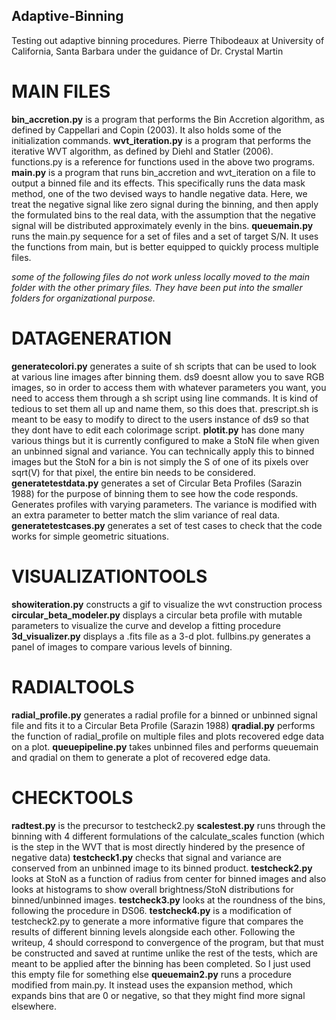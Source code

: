 ## Adaptive-Binning
Testing out adaptive binning procedures.
Pierre Thibodeaux at University of California, Santa Barbara
under the guidance of Dr. Crystal Martin

# MAIN FILES
**bin_accretion.py** is a program that performs the Bin Accretion algorithm, as defined by Cappellari and Copin (2003). It also holds some of the initialization commands.
**wvt_iteration.py** is a program that performs the iterative WVT algorithm, as defined by Diehl and Statler (2006).
functions.py is a reference for functions used in the above two programs.
**main.py** is a program that runs bin_accretion and wvt_iteration on a file to output a binned file and its effects. This specifically runs the data mask method, one of the two devised ways to handle negative data. Here, we treat the negative signal like zero signal during the binning, and then apply the formulated bins to the real data, with the assumption that the negative signal will be distributed approximately evenly in the bins.
**queuemain.py** runs the main.py sequence for a set of files and a set of target S/N. It uses the functions from main, but is better equipped to quickly process multiple files.

*some of the following files do not work unless locally moved to the main folder with the other primary files. They have been put into the smaller folders for organizational purpose.*

# DATAGENERATION
**generatecolori.py** generates a suite of sh scripts that can be used to look at various line images after binning them. ds9 doesnt allow you to save RGB images, so in order to access them with whatever parameters you want, you need to access them through a sh script using line commands. It is kind of tedious to set them all up and name them, so this does that. prescript.sh is meant to be easy to modify to direct to the users instance of ds9 so that they dont have to edit each colorimage script.
**plotit.py** has done many various things but it is currently configured to make a StoN file when given an unbinned signal and variance. You can technically apply this to binned images but the StoN for a bin is not simply the S of one of its pixels over sqrt(V) for that pixel, the entire bin needs to be considered.
**generatetestdata.py** generates a set of Circular Beta Profiles (Sarazin 1988) for the purpose of binning them to see how the code responds. Generates profiles with varying parameters. The variance is modified with an extra parameter to better match the slim variance of real data.
**generatetestcases.py** generates a set of test cases to check that the code works for simple geometric situations.

# VISUALIZATIONTOOLS
**showiteration.py** constructs a gif to visualize the wvt construction process
**circular_beta_modeler.py** displays a circular beta profile with mutable parameters to visualize the curve and develop a fitting procedure
**3d_visualizer.py** displays a .fits file as a 3-d plot.
fullbins.py generates a panel of images to compare various levels of binning.

# RADIALTOOLS
**radial_profile.py** generates a radial profile for a binned or unbinned signal file and fits it to a Circular Beta Profile (Sarazin 1988)
**qradial.py** performs the function of radial_profile on multiple files and plots recovered edge data on a plot.
**queuepipeline.py** takes unbinned files and performs queuemain and qradial on them to generate a plot of recovered edge data.

# CHECKTOOLS
**radtest.py** is the precursor to testcheck2.py
**scalestest.py** runs through the binning with 4 different formulations of the calculate_scales function (which is the step in the WVT that is most directly hindered by the presence of negative data)
**testcheck1.py** checks that signal and variance are conserved from an unbinned image to its binned product.
**testcheck2.py** looks at StoN as a function of radius from center for binned images and also looks at histograms to show overall brightness/StoN distributions for binned/unbinned images.
**testcheck3.py** looks at the roundness of the bins, following the procedure in DS06.
**testcheck4.py** is a modification of testcheck2.py to generate a more informative figure that compares the results of different binning levels alongside each other. Following the writeup, 4 should correspond to convergence of the program, but that must be constructed and saved at runtime unlike the rest of the tests, which are meant to be applied after the binning has been completed. So I just used this empty file for something else
**queuemain2.py** runs a procedure modified from main.py. It instead uses the expansion method, which expands bins that are 0 or negative, so that they might find more signal elsewhere.


